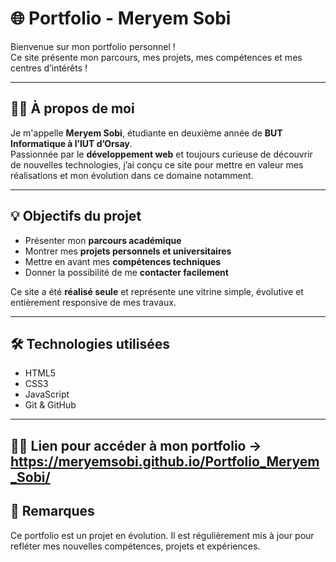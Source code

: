 # 🌐 Portfolio - Meryem Sobi

Bienvenue sur mon portfolio personnel !  
Ce site présente mon parcours, mes projets, mes compétences et mes centres d’intérêts !

---

## 👩‍💻 À propos de moi

Je m'appelle **Meryem Sobi**, étudiante en deuxième année de **BUT Informatique à l’IUT d’Orsay**.  
Passionnée par le **développement web** et toujours curieuse de découvrir de nouvelles technologies, j’ai conçu ce site pour mettre en valeur mes réalisations et mon évolution dans ce domaine notamment.

---

## 💡 Objectifs du projet

- Présenter mon **parcours académique**
- Montrer mes **projets personnels et universitaires**
- Mettre en avant mes **compétences techniques**
- Donner la possibilité de me **contacter facilement**

Ce site a été **réalisé seule** et représente une vitrine simple, évolutive et entièrement responsive de mes travaux.

---

## 🛠️ Technologies utilisées

- HTML5  
- CSS3  
- JavaScript   
- Git & GitHub
  
---

## ⛓️‍💥 Lien pour accéder à mon portfolio -> https://meryemsobi.github.io/Portfolio_Meryem_Sobi/

## 📌 Remarques

Ce portfolio est un projet en évolution. Il est régulièrement mis à jour pour refléter mes nouvelles compétences, projets et expériences.
